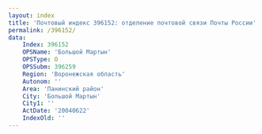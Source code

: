 ```yaml
---
layout: index
title: 'Почтовый индекс 396152: отделение почтовой связи Почты России'
permalink: /396152/
data:
    Index: 396152
    OPSName: 'Большой Мартын'
    OPSType: О
    OPSSubm: 396259
    Region: 'Воронежская область'
    Autonom: ''
    Area: 'Панинский район'
    City: 'Большой Мартын'
    City1: ''
    ActDate: '20040622'
    IndexOld: ''
---
```

